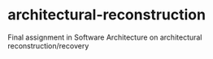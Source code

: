 # architectural-reconstruction
Final assignment in Software Architecture on architectural reconstruction/recovery
